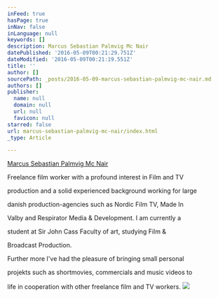 ```yaml
---
inFeed: true
hasPage: true
inNav: false
inLanguage: null
keywords: []
description: Marcus Sebastian Palmvig Mc Nair
datePublished: '2016-05-09T00:21:29.751Z'
dateModified: '2016-05-09T00:21:19.551Z'
title: ''
author: []
sourcePath: _posts/2016-05-09-marcus-sebastian-palmvig-mc-nair.md
authors: []
publisher:
  name: null
  domain: null
  url: null
  favicon: null
starred: false
url: marcus-sebastian-palmvig-mc-nair/index.html
_type: Article

---
```

[Marcus Sebastian Palmvig Mc Nair][0]

Freelance film worker with a profound interest in Film and TV

production and a solid experienced background working for large

danish production-agencies such as Nordic Film TV, Made In

Valby and Respirator Media & Development. I am currently a

student at Sir John Cass Faculty of art, studying Film &

Broadcast Production.

Further more I've had the pleasure of bringing small personal

projekts such as shortmovies, commercials and music videos to

life in cooperation with other freelance film and TV workers.
![](https://the-grid-user-content.s3-us-west-2.amazonaws.com/c45ae4e0-5130-4437-8fa9-71621519e817.jpg)


[0]: null
